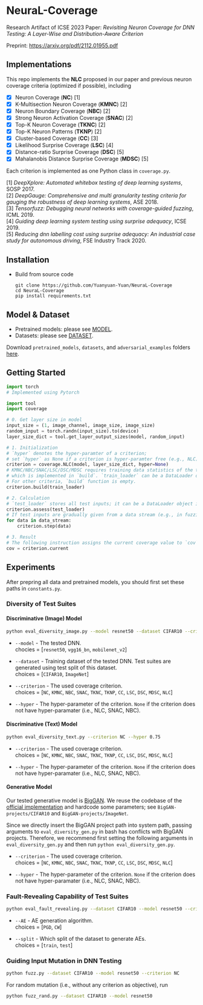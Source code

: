# NeuraL-Coverage
Research Artifact of ICSE 2023 Paper: *Revisiting Neuron Coverage for DNN Testing: A Layer-Wise and Distribution-Aware Criterion*

Preprint: https://arxiv.org/pdf/2112.01955.pdf

## Implementations

This repo implements the **NLC** proposed in our paper and previous neuron coverage criteria (optimized if possible), including

- [x] Neuron Coverage (**NC**) [1]
- [x] K-Multisection Neuron Coverage (**KMNC**) [2]
- [x] Neuron Boundary Coverage (**NBC**) [2]
- [x] Strong Neuron Activation Coverage (**SNAC**) [2]
- [x] Top-K Neuron Coverage (**TKNC**) [2]
- [x] Top-K Neuron Patterns (**TKNP**) [2]
- [x] Cluster-based Coverage (**CC**) [3]
- [x] Likelihood Surprise Coverage (**LSC**) [4]
- [x] Distance-ratio Surprise Coverage (**DSC**) [5]
- [x]  Mahalanobis Distance Surprise Coverage (**MDSC**) [5]

Each criterion is implemented as one Python class in `coverage.py`.

[1] *DeepXplore: Automated whitebox testing of deep learning systems*, SOSP 2017.  
[2] *DeepGauge: Comprehensive and multi granularity testing criteria for gauging the robustness of deep learning systems*, ASE 2018.  
[3] *Tensorfuzz: Debugging neural networks with coverage-guided fuzzing*, ICML 2019.  
[4]  *Guiding deep learning system testing using surprise adequacy*, ICSE 2019.  
[5] *Reducing dnn labelling cost using surprise adequacy: An industrial case study for autonomous driving*, FSE Industry Track 2020.


## Installation

- Build from source code

    ```setup
    git clone https://github.com/Yuanyuan-Yuan/NeuraL-Coverage
    cd NeuraL-Coverage
    pip install requirements.txt
    ```

## Model & Dataset

- Pretrained models: please see [MODEL](https://github.com/Yuanyuan-Yuan/NeuraL-Coverage/tree/main/pretrained_models).
- Datasets: please see [DATASET](https://github.com/Yuanyuan-Yuan/NeuraL-Coverage/tree/main/datasets).

Download `pretrained_models`, `datasets`, and `adversarial_examples` folders [here](https://hkustconnect-my.sharepoint.com/:f:/g/personal/yyuanaq_connect_ust_hk/EhO-hLQ6SRVItt-ZBkrD-8YBAZTqGAdxOsnMOvHIXeKS9A?e=DjdDsK).

## Getting Started

```python
import torch
# Implemented using Pytorch

import tool
import coverage

# 0. Get layer size in model
input_size = (1, image_channel, image_size, image_size)
random_input = torch.randn(input_size).to(device)
layer_size_dict = tool.get_layer_output_sizes(model, random_input)

# 1. Initialization
# `hyper` denotes the hyper-paramter of a criterion;
# set `hyper` as None if a criterion is hyper-paramter free (e.g., NLC).
criterion = coverage.NLC(model, layer_size_dict, hyper=None)
# KMNC/NBC/SNAC/LSC/DSC/MDSC requires training data statistics of the tested model,
# which is implemented in `build`. `train_loader` can be a DataLoader object in Pytorch or a list of data samples.
# For other criteria, `build` function is empty.
criterion.build(train_loader)

# 2. Calculation
# `test_loader` stores all test inputs; it can be a DataLoader object in Pytorch or a list of data samples.
criterion.assess(test_loader)
# If test inputs are gradually given from a data stream (e.g., in fuzzing), then calculate the coverage as the following way.
for data in data_stream:
    criterion.step(data)

# 3. Result
# The following instruction assigns the current coverage value to `cov`.
cov = criterion.current
```

## Experiments

After prepring all data and pretrained models, you should first set these paths
in `constants.py`.

### Diversity of Test Suites

#### Discriminative (Image) Model

```bash
python eval_diversity_image.py --model resnet50 --dataset CIFAR10 --criterion NC --hyper 0.75
```

- `--model` - The tested DNN.  
chocies = [`resnet50`, `vgg16_bn`, `mobilenet_v2`]

- `--dataset` - Training dataset of the tested DNN. Test suites are generated using test split of this dataset.  
choices = [`CIFAR10`, `ImageNet`]

- `--criterion` - The used coverage criterion.  
choices = [`NC`, `KMNC`, `NBC`, `SNAC`, `TKNC`, `TKNP`, `CC`, `LSC`, `DSC`, `MDSC`, `NLC`]

- `--hyper` - The hyper-parameter of the criterion. `None` if the criterion does not have hyper-paramater (i.e., NLC, SNAC, NBC).

#### Discriminative (Text) Model

```bash
python eval_diversity_text.py --criterion NC --hyper 0.75
```

- `--criterion` - The used coverage criterion.  
choices = [`NC`, `KMNC`, `NBC`, `SNAC`, `TKNC`, `TKNP`, `CC`, `LSC`, `DSC`, `MDSC`, `NLC`]

- `--hyper` - The hyper-parameter of the criterion. `None` if the criterion does not have hyper-paramater (i.e., NLC, SNAC, NBC).

#### Generative Model

Our tested generative model is [BigGAN](https://arxiv.org/abs/1809.11096). We reuse the codebase of the [official implementation](https://github.com/ajbrock/BigGAN-PyTorch) and hardcode some parameters; see `BigGAN-projects/CIFAR10` and `BigGAN-projects/ImageNet`.

Since we directly insert the BigGAN project path into system path, passing arguments to `eval_diversity_gen.py` in bash has conflicts with BigGAN projects. Therefore, we recommend first setting the following arguments in `eval_diversity_gen.py` and then run `python eval_diversity_gen.py`.

- `--criterion` - The used coverage criterion.  
choices = [`NC`, `KMNC`, `NBC`, `SNAC`, `TKNC`, `TKNP`, `CC`, `LSC`, `DSC`, `MDSC`, `NLC`]

- `--hyper` - The hyper-parameter of the criterion. `None` if the criterion does not have hyper-paramater (i.e., NLC, SNAC, NBC).


### Fault-Revealing Capability of Test Suites

```bash
python eval_fault_revealing.py --dataset CIFAR10 --model resnet50 --criterion NC --hyper 0.75 --AE PGD --split test
```

- `--AE` - AE generation algorithm.  
choices = [`PGD`,  `CW`]

- `--split` - Which split of the dataset to generate AEs.  
choices = [`train`, `test`]


### Guiding Input Mutation in DNN Testing

```bash
python fuzz.py --dataset CIFAR10 --model resnet50 --criterion NC
```

For random mutation (i.e., without any criterion as objective), run

```bash
python fuzz_rand.py --dataset CIFAR10 --model resnet50
```